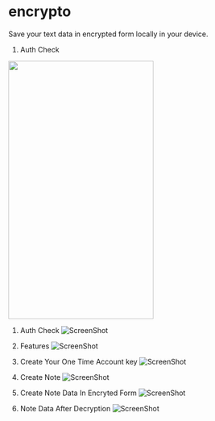 # encrypto
Save your text data in encrypted form locally in your device.

1. Auth Check
<img src="https://github.com/romithgiri/encrypto/blob/main/screenshots/1.png" width="288" height="512" />

1. Auth Check
![ScreenShot](https://github.com/romithgiri/encrypto/blob/main/screenshots/1.png)

2. Features
![ScreenShot](https://github.com/romithgiri/encrypto/blob/main/screenshots/6.png)

3. Create Your One Time Account key
![ScreenShot](https://github.com/romithgiri/encrypto/blob/main/screenshots/5.png)

4. Create Note
![ScreenShot](https://github.com/romithgiri/encrypto/blob/main/screenshots/4.png)

5. Create Note Data In Encryted Form
![ScreenShot](https://github.com/romithgiri/encrypto/blob/main/screenshots/3.png)

6. Note Data After Decryption
![ScreenShot](https://github.com/romithgiri/encrypto/blob/main/screenshots/2.png)
